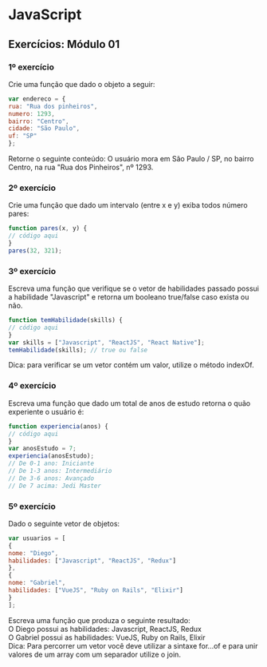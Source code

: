 # JavaScript
## Exercícios: Módulo 01

### 1º exercício
Crie uma função que dado o objeto a seguir:
```js
var endereco = {
rua: "Rua dos pinheiros",
numero: 1293,
bairro: "Centro",
cidade: "São Paulo",
uf: "SP"
};
```
Retorne o seguinte conteúdo:
O usuário mora em São Paulo / SP, no bairro Centro, na rua "Rua dos Pinheiros", nº 1293.
### 2º exercício
Crie uma função que dado um intervalo (entre x e y) exiba todos número pares:
```js
function pares(x, y) {
// código aqui
}
pares(32, 321);
```
### 3º exercício
Escreva uma função que verifique se o vetor de habilidades passado possui a habilidade "Javascript" e retorna um booleano true/false caso exista ou não.
```js
function temHabilidade(skills) {
// código aqui
}
var skills = ["Javascript", "ReactJS", "React Native"];
temHabilidade(skills); // true ou false
```
Dica: para verificar se um vetor contém um valor, utilize o método indexOf.
### 4º exercício
Escreva uma função que dado um total de anos de estudo retorna o quão experiente o usuário é:
```js
function experiencia(anos) {
// código aqui
}
var anosEstudo = 7;
experiencia(anosEstudo);
// De 0-1 ano: Iniciante
// De 1-3 anos: Intermediário
// De 3-6 anos: Avançado
// De 7 acima: Jedi Master
```
### 5º exercício
Dado o seguinte vetor de objetos:
```js
var usuarios = [
{
nome: "Diego",
habilidades: ["Javascript", "ReactJS", "Redux"]
},
{
nome: "Gabriel",
habilidades: ["VueJS", "Ruby on Rails", "Elixir"]
}
];
```
Escreva uma função que produza o seguinte resultado:  
O Diego possui as habilidades: Javascript, ReactJS, Redux  
O Gabriel possui as habilidades: VueJS, Ruby on Rails, Elixir  
Dica: Para percorrer um vetor você deve utilizar a sintaxe for...of e para unir valores de um array com um separador utilize o join.  
